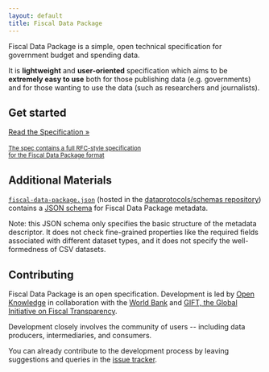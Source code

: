 ```yaml
---
layout: default
title: Fiscal Data Package
---
```


Fiscal Data Package is a simple, open technical specification for government
budget and spending data.

It is **lightweight** and **user-oriented** specification which aims to be
**extremely easy to use** both for those publishing data (e.g. governments) and
for those wanting to use the data (such as researchers and journalists).

## Get started

<a href="spec/" class="btn btn-primary btn-lg" style="display: block; margin: auto;">
  Read the Specification &raquo;
  <br />
  <br />
  <small>
    The spec contains a full RFC-style specification
    <br />
    for the Fiscal Data Package format
  </small>
</a>

## Additional Materials

[`fiscal-data-package.json`][schema] (hosted in the [dataprotocols/schemas repository](https://github.com/dataprotocols/schemas)) contains a [JSON schema](http://json-schema.org/) for Fiscal Data Package metadata.

Note: this JSON schema only specifies the basic structure of the metadata
descriptor. It does not check fine-grained properties like the required fields
associated with different dataset types, and it does not specify the
well-formedness of CSV datasets.

[schema]: https://raw.githubusercontent.com/dataprotocols/schemas/master/fiscal-data-package.json

## Contributing

Fiscal Data Package is an open specification. Development is led by [Open Knowledge](https://okfn.org/) in collaboration with the [World Bank](https://www.worldbank.org/) and [GIFT, the Global Initiative on Fiscal Transparency](http://www.fiscaltransparency.net/).

Development closely involves the community of users -- including data producers, intermediaries, and consumers.

You can already contribute to the development process by leaving suggestions and queries in the [issue tracker](https://github.com/openspending/budget-data-package/issues).

